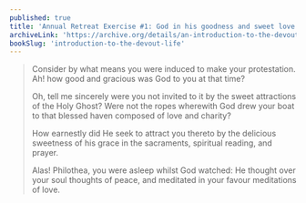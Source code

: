 ```yaml
---
published: true
title: 'Annual Retreat Exercise #1: God in his goodness and sweet love called us to repentance'
archiveLink: 'https://archive.org/details/an-introduction-to-the-devout-life/page/264?view=theater'
bookSlug: 'introduction-to-the-devout-life'
---
```


> Consider by what means you were induced to make your protestation. Ah! how good and gracious was God to you at that time?
>
> Oh, tell me sincerely were you not invited to it by the sweet attractions of the Holy Ghost? Were not the ropes wherewith God drew your boat to that blessed haven composed of love and charity?
>
> How earnestly did He seek to attract you thereto by the delicious sweetness of his grace in the sacraments, spiritual reading, and prayer.
>
> Alas! Philothea, you were asleep whilst God watched: He thought over your soul thoughts of peace, and meditated in your favour meditations of love.
